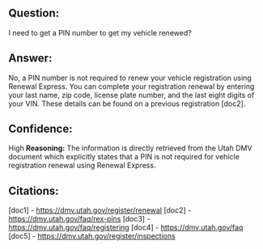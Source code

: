 ## Question:
I need to get a PIN number to get my vehicle renewed?

## Answer:
No, a PIN number is not required to renew your vehicle registration using Renewal Express. You can complete your registration renewal by entering your last name, zip code, license plate number, and the last eight digits of your VIN. These details can be found on a previous registration [doc2].

## Confidence:
High
**Reasoning:** The information is directly retrieved from the Utah DMV document which explicitly states that a PIN is not required for vehicle registration renewal using Renewal Express.

## Citations:
[doc1] - https://dmv.utah.gov/register/renewal
[doc2] - https://dmv.utah.gov/faq/rex-pins
[doc3] - https://dmv.utah.gov/faq/registering
[doc4] - https://dmv.utah.gov/faq
[doc5] - https://dmv.utah.gov/register/inspections
